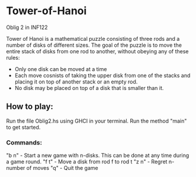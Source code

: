 # Tower-of-Hanoi
Oblig 2 in INF122

Tower of Hanoi is a mathematical puzzle consisting of three rods and a number of disks of different sizes. The goal of the puzzle is to move the entire stack of disks from one rod to another, without obeying any of these rules:
- Only one disk can be moved at a time
- Each move cosnists of taking the upper disk from one of the stacks and placing it on top of another stack or an empty rod.
- No disk may be placed on top of a disk that is smaller than it.

## How to play:

Run the file Oblig2.hs using GHCI in your terminal. Run the method "main" to get started.

### Commands:
"b n" - Start a new game with n-disks. This can be done at any time during a game round.
"f t" - Move a disk from rod f to rod t
"z n" - Regret n-number of moves
"q"   - Quit the game
